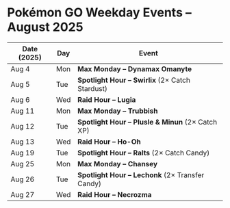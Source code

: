# Pokémon GO Weekday Events – August 2025

| Date (2025) | Day | Event |
|---|---|---|
| Aug 4 | Mon | **Max Monday – Dynamax Omanyte** |
| Aug 5 | Tue | **Spotlight Hour – Swirlix** (2× Catch Stardust) |
| Aug 6 | Wed | **Raid Hour – Lugia** |
| Aug 11 | Mon | **Max Monday – Trubbish** |
| Aug 12 | Tue | **Spotlight Hour – Plusle & Minun** (2× Catch XP) |
| Aug 13 | Wed | **Raid Hour – Ho-Oh** |
| Aug 19 | Tue | **Spotlight Hour – Ralts** (2× Catch Candy) |
| Aug 25 | Mon | **Max Monday – Chansey** |
| Aug 26 | Tue | **Spotlight Hour – Lechonk** (2× Transfer Candy) |
| Aug 27 | Wed | **Raid Hour – Necrozma** |